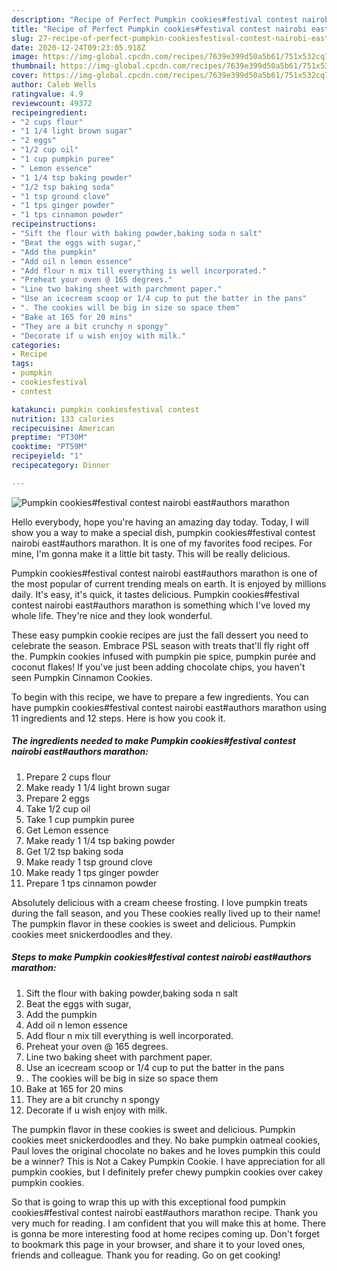 ```yaml
---
description: "Recipe of Perfect Pumpkin cookies#festival contest nairobi east#authors marathon"
title: "Recipe of Perfect Pumpkin cookies#festival contest nairobi east#authors marathon"
slug: 27-recipe-of-perfect-pumpkin-cookiesfestival-contest-nairobi-eastauthors-marathon
date: 2020-12-24T09:23:05.918Z
image: https://img-global.cpcdn.com/recipes/7639e399d50a5b61/751x532cq70/pumpkin-cookiesfestival-contest-nairobi-eastauthors-marathon-recipe-main-photo.jpg
thumbnail: https://img-global.cpcdn.com/recipes/7639e399d50a5b61/751x532cq70/pumpkin-cookiesfestival-contest-nairobi-eastauthors-marathon-recipe-main-photo.jpg
cover: https://img-global.cpcdn.com/recipes/7639e399d50a5b61/751x532cq70/pumpkin-cookiesfestival-contest-nairobi-eastauthors-marathon-recipe-main-photo.jpg
author: Caleb Wells
ratingvalue: 4.9
reviewcount: 49372
recipeingredient:
- "2 cups flour"
- "1 1/4 light brown sugar"
- "2 eggs"
- "1/2 cup oil"
- "1 cup pumpkin puree"
- " Lemon essence"
- "1 1/4 tsp baking powder"
- "1/2 tsp baking soda"
- "1 tsp ground clove"
- "1 tps ginger powder"
- "1 tps cinnamon powder"
recipeinstructions:
- "Sift the flour with baking powder,baking soda n salt"
- "Beat the eggs with sugar,"
- "Add the pumpkin"
- "Add oil n lemon essence"
- "Add flour n mix till everything is well incorporated."
- "Preheat your oven @ 165 degrees."
- "Line two baking sheet with parchment paper."
- "Use an icecream scoop or 1/4 cup to put the batter in the pans"
- ". The cookies will be big in size so space them"
- "Bake at 165 for 20 mins"
- "They are a bit crunchy n spongy"
- "Decorate if u wish enjoy with milk."
categories:
- Recipe
tags:
- pumpkin
- cookiesfestival
- contest

katakunci: pumpkin cookiesfestival contest 
nutrition: 133 calories
recipecuisine: American
preptime: "PT30M"
cooktime: "PT59M"
recipeyield: "1"
recipecategory: Dinner

---
```



![Pumpkin cookies#festival contest nairobi east#authors marathon](https://img-global.cpcdn.com/recipes/7639e399d50a5b61/751x532cq70/pumpkin-cookiesfestival-contest-nairobi-eastauthors-marathon-recipe-main-photo.jpg)

Hello everybody, hope you're having an amazing day today. Today, I will show you a way to make a special dish, pumpkin cookies#festival contest nairobi east#authors marathon. It is one of my favorites food recipes. For mine, I'm gonna make it a little bit tasty. This will be really delicious.

Pumpkin cookies#festival contest nairobi east#authors marathon is one of the most popular of current trending meals on earth. It is enjoyed by millions daily. It's easy, it's quick, it tastes delicious. Pumpkin cookies#festival contest nairobi east#authors marathon is something which I've loved my whole life. They're nice and they look wonderful.

These easy pumpkin cookie recipes are just the fall dessert you need to celebrate the season. Embrace PSL season with treats that&#39;ll fly right off the. Pumpkin cookies infused with pumpkin pie spice, pumpkin purée and coconut flakes! If you&#39;ve just been adding chocolate chips, you haven&#39;t seen Pumpkin Cinnamon Cookies.


To begin with this recipe, we have to prepare a few ingredients. You can have pumpkin cookies#festival contest nairobi east#authors marathon using 11 ingredients and 12 steps. Here is how you cook it.

<!--inarticleads1-->

##### The ingredients needed to make Pumpkin cookies#festival contest nairobi east#authors marathon:

1. Prepare 2 cups flour
1. Make ready 1 1/4 light brown sugar
1. Prepare 2 eggs
1. Take 1/2 cup oil
1. Take 1 cup pumpkin puree
1. Get  Lemon essence
1. Make ready 1 1/4 tsp baking powder
1. Get 1/2 tsp baking soda
1. Make ready 1 tsp ground clove
1. Make ready 1 tps ginger powder
1. Prepare 1 tps cinnamon powder


Absolutely delicious with a cream cheese frosting. I love pumpkin treats during the fall season, and you These cookies really lived up to their name! The pumpkin flavor in these cookies is sweet and delicious. Pumpkin cookies meet snickerdoodles and they. 

<!--inarticleads2-->

##### Steps to make Pumpkin cookies#festival contest nairobi east#authors marathon:

1. Sift the flour with baking powder,baking soda n salt
1. Beat the eggs with sugar,
1. Add the pumpkin
1. Add oil n lemon essence
1. Add flour n mix till everything is well incorporated.
1. Preheat your oven @ 165 degrees.
1. Line two baking sheet with parchment paper.
1. Use an icecream scoop or 1/4 cup to put the batter in the pans
1. . The cookies will be big in size so space them
1. Bake at 165 for 20 mins
1. They are a bit crunchy n spongy
1. Decorate if u wish enjoy with milk.


The pumpkin flavor in these cookies is sweet and delicious. Pumpkin cookies meet snickerdoodles and they. No bake pumpkin oatmeal cookies, Paul loves the original chocolate no bakes and he loves pumpkin this could be a winner? This is Not a Cakey Pumpkin Cookie. I have appreciation for all pumpkin cookies, but I definitely prefer chewy pumpkin cookies over cakey pumpkin cookies. 

So that is going to wrap this up with this exceptional food pumpkin cookies#festival contest nairobi east#authors marathon recipe. Thank you very much for reading. I am confident that you will make this at home. There is gonna be more interesting food at home recipes coming up. Don't forget to bookmark this page in your browser, and share it to your loved ones, friends and colleague. Thank you for reading. Go on get cooking!
